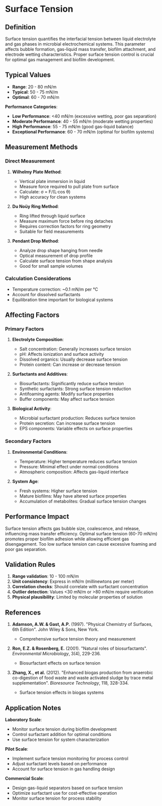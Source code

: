 <!--
Parameter ID: surface_tension
Category: chemical
Generated: 2025-01-16T12:02:00.000Z
-->

# Surface Tension

## Definition

Surface tension quantifies the interfacial tension between liquid electrolyte
and gas phases in microbial electrochemical systems. This parameter affects
bubble formation, gas-liquid mass transfer, biofilm attachment, and electrode
wetting characteristics. Proper surface tension control is crucial for optimal
gas management and biofilm development.

## Typical Values

- **Range**: 20 - 80 mN/m
- **Typical**: 50 - 75 mN/m
- **Optimal**: 60 - 70 mN/m

**Performance Categories**:

- **Low Performance**: <40 mN/m (excessive wetting, poor gas separation)
- **Moderate Performance**: 40 - 55 mN/m (moderate wetting properties)
- **High Performance**: 55 - 75 mN/m (good gas-liquid balance)
- **Exceptional Performance**: 60 - 70 mN/m (optimal for biofilm systems)

## Measurement Methods

### Direct Measurement

1. **Wilhelmy Plate Method**:

   - Vertical plate immersion in liquid
   - Measure force required to pull plate from surface
   - Calculate: σ = F/(L·cos θ)
   - High accuracy for clean systems

2. **Du Noüy Ring Method**:

   - Ring lifted through liquid surface
   - Measure maximum force before ring detaches
   - Requires correction factors for ring geometry
   - Suitable for field measurements

3. **Pendant Drop Method**:
   - Analyze drop shape hanging from needle
   - Optical measurement of drop profile
   - Calculate surface tension from shape analysis
   - Good for small sample volumes

### Calculation Considerations

- Temperature correction: ~0.1 mN/m per °C
- Account for dissolved surfactants
- Equilibration time important for biological systems

## Affecting Factors

### Primary Factors

1. **Electrolyte Composition**:

   - Salt concentration: Generally increases surface tension
   - pH: Affects ionization and surface activity
   - Dissolved organics: Usually decrease surface tension
   - Protein content: Can increase or decrease tension

2. **Surfactants and Additives**:

   - Biosurfactants: Significantly reduce surface tension
   - Synthetic surfactants: Strong surface tension reduction
   - Antifoaming agents: Modify surface properties
   - Buffer components: May affect surface tension

3. **Biological Activity**:
   - Microbial surfactant production: Reduces surface tension
   - Protein secretion: Can increase surface tension
   - EPS components: Variable effects on surface properties

### Secondary Factors

1. **Environmental Conditions**:

   - Temperature: Higher temperature reduces surface tension
   - Pressure: Minimal effect under normal conditions
   - Atmospheric composition: Affects gas-liquid interface

2. **System Age**:
   - Fresh systems: Higher surface tension
   - Mature biofilms: May have altered surface properties
   - Accumulation of metabolites: Gradual surface tension changes

## Performance Impact

Surface tension affects gas bubble size, coalescence, and release, influencing
mass transfer efficiency. Optimal surface tension (60-70 mN/m) promotes proper
biofilm adhesion while allowing efficient gas disengagement. Too low surface
tension can cause excessive foaming and poor gas separation.

## Validation Rules

1. **Range validation**: 10 - 100 mN/m
2. **Unit consistency**: Express in mN/m (millinewtons per meter)
3. **Correlation checks**: Should correlate with surfactant concentration
4. **Outlier detection**: Values <30 mN/m or >80 mN/m require verification
5. **Physical plausibility**: Limited by molecular properties of solution

## References

1. **Adamson, A.W. & Gast, A.P.** (1997). "Physical Chemistry of Surfaces, 6th
   Edition". John Wiley & Sons, New York.

   - Comprehensive surface tension theory and measurement

2. **Ron, E.Z. & Rosenberg, E.** (2001). "Natural roles of biosurfactants".
   _Environmental Microbiology_, 3(4), 229-236.

   - Biosurfactant effects on surface tension

3. **Zhang, X., et al.** (2012). "Enhanced biogas production from anaerobic
   co-digestion of food waste and waste activated sludge by trace metal
   supplementation". _Bioresource Technology_, 118, 328-334.
   - Surface tension effects in biogas systems

## Application Notes

**Laboratory Scale**:

- Monitor surface tension during biofilm development
- Control surfactant addition for optimal conditions
- Use surface tension for system characterization

**Pilot Scale**:

- Implement surface tension monitoring for process control
- Adjust surfactant levels based on performance
- Account for surface tension in gas handling design

**Commercial Scale**:

- Design gas-liquid separators based on surface tension
- Optimize surfactant use for cost-effective operation
- Monitor surface tension for process stability
